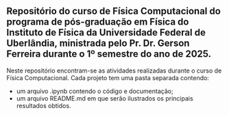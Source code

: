 ## Repositório do curso de Física Computacional do programa de pós-graduação em Física do Instituto de Física da Universidade Federal de Uberlândia, ministrada pelo Pr. Dr. Gerson Ferreira durante o 1º semestre do ano de 2025.

Neste repositório encontram-se as atividades realizadas durante o curso de Física Computacional. Cada projeto tem uma pasta separada contendo:
* um arquivo .ipynb contendo o código e documentação;
* um arquivo README.md em que serão ilustrados os principais resultados obtidos.


